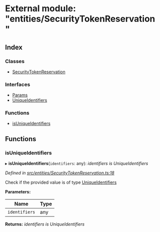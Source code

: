 # External module: "entities/SecurityTokenReservation"

## Index

### Classes

- [SecurityTokenReservation](../classes/_entities_securitytokenreservation_.securitytokenreservation.md)

### Interfaces

- [Params](../interfaces/_entities_securitytokenreservation_.params.md)
- [UniqueIdentifiers](../interfaces/_entities_securitytokenreservation_.uniqueidentifiers.md)

### Functions

- [isUniqueIdentifiers](_entities_securitytokenreservation_.md#isuniqueidentifiers)

## Functions

### isUniqueIdentifiers

▸ **isUniqueIdentifiers**(`identifiers`: any): _identifiers is UniqueIdentifiers_

_Defined in [src/entities/SecurityTokenReservation.ts:18](https://github.com/PolymathNetwork/polymath-sdk/blob/d34930f/src/entities/SecurityTokenReservation.ts#L18)_

Check if the provided value is of type [UniqueIdentifiers](../interfaces/_entities_securitytokenreservation_.uniqueidentifiers.md)

**Parameters:**

| Name          | Type |
| ------------- | ---- |
| `identifiers` | any  |

**Returns:** _identifiers is UniqueIdentifiers_
